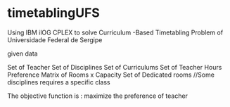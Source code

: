 # timetablingUFS
Using IBM ilOG CPLEX to solve Curriculum -Based Timetabling Problem of Universidade Federal de Sergipe


given data

Set of Teacher
Set of Disciplines
Set of Curriculums
Set of Teacher Hours Preference
Matrix of Rooms x Capacity
Set of Dedicated rooms //Some disciplines requires a specific class

The objective function is :
maximize the preference of teacher 
